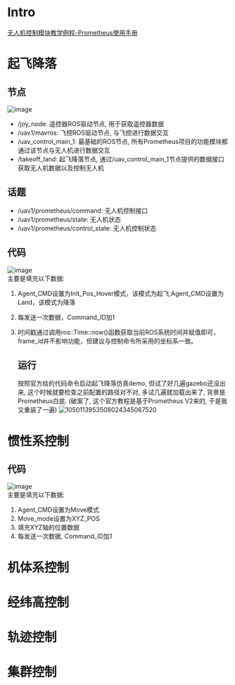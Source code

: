 # Intro
[无人机控制模块教学例程-Prometheus使用手册](https://wiki.amovlab.com/public/prometheus-wiki/%E6%97%A0%E4%BA%BA%E6%9C%BA%E6%8E%A7%E5%88%B6%E6%A8%A1%E5%9D%97-uav_control/%E6%97%A0%E4%BA%BA%E6%9C%BA%E6%8E%A7%E5%88%B6%E6%A8%A1%E5%9D%97%E6%95%99%E5%AD%A6%E4%BE%8B%E7%A8%8B/%E6%97%A0%E4%BA%BA%E6%9C%BA%E6%8E%A7%E5%88%B6%E6%A8%A1%E5%9D%97%E6%95%99%E5%AD%A6%E4%BE%8B%E7%A8%8B.html)

# 起飞降落
  ## 节点
  ![image](https://github.com/Travis-ovo/UAV/assets/102942951/94ed1161-9b2e-4fa6-b5d0-3966b347d837)

  - /joy_node: 遥控器ROS驱动节点, 用于获取遥控器数据
  - /uav1/mavros: 飞控ROS驱动节点, 与飞控进行数据交互
  - /uav_control_main_1: 最基础的ROS节点, 所有Prometheus项目的功能模块都通过该节点与无人机进行数据交互
  - /takeoff_land: 起飞降落节点, 通过/uav_control_main_1节点提供的数据接口获取无人机数据以及控制无人机
  ## 话题
  - /uav1/prometheus/command: 无人机控制接口
  - /uav1/prometheus/state: 无人机状态
  - /uav1/prometheus/control_state: 无人机控制状态
  ## 代码
  ![image](https://github.com/Travis-ovo/UAV/assets/102942951/1639fe01-f53e-4509-8618-cf8481455a50)  
主要是填充以下数据:
1. Agent_CMD设置为Init_Pos_Hover模式，该模式为起飞;Agent_CMD设置为Land，该模式为降落
2. 每发送一次数据，Command_ID加1
3. 时间戳通过调用ros::Time::now()函数获取当前ROS系统时间并赋值即可，frame_id并不影响功能，但建议与控制命令所采用的坐标系一致。

   ## 运行
   按照官方给的代码命令启动起飞降落仿真demo, 但试了好几遍gazebo还没出来, 这个时候就要检查之前配置的路径对不对, 多试几遍就加载出来了, 背景是Prometheus白底.
   (破案了, 这个官方教程是基于Prometheus V2来的, 于是我又重装了一遍)
   ![1050113953508024345067520](https://github.com/Travis-ovo/UAV/assets/102942951/de32ec98-c9de-43e7-bff6-bd20fc05171c)

# 惯性系控制
  ## 代码
  ![image](https://github.com/Travis-ovo/UAV/assets/102942951/df59be09-0130-4f6b-8d26-c1d154334502)  
主要是填充以下数据:
1. Agent_CMD设置为Move模式
2. Move_mode设置为XYZ_POS
3. 填充XYZ轴的位置数据
4. 每发送一次数据, Command_ID加1
# 机体系控制
# 经纬高控制
# 轨迹控制
# 集群控制
